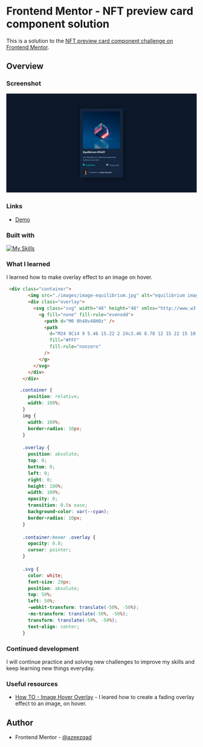 # Frontend Mentor - NFT preview card component solution


This is a solution to the [NFT preview card component challenge on Frontend Mentor](https://www.frontendmentor.io/challenges/nft-preview-card-component-SbdUL_w0U). 

## Overview

### Screenshot

![](Screenshot.png)


### Links

- [Demo]()

### Built with

[![My Skills](https://skills.thijs.gg/icons?i=html,css)](https://skills.thijs.gg)


### What I learned

I learned how to make overlay effect to an image on hover.

```html
 <div class="container">
        <img src="./images/image-equilibrium.jpg" alt="equilibrium image" />
        <div class="overlay">
          <svg class="svg" width="48" height="48" xmlns="http://www.w3.org/2000/svg">
            <g fill="none" fill-rule="evenodd">
              <path d="M0 0h48v48H0z" />
              <path
                d="M24 9C14 9 5.46 15.22 2 24c3.46 8.78 12 15 22 15 10.01 0 18.54-6.22 22-15-3.46-8.78-11.99-15-22-15Zm0 25c-5.52 0-10-4.48-10-10s4.48-10 10-10 10 4.48 10 10-4.48 10-10 10Zm0-16c-3.31 0-6 2.69-6 6s2.69 6 6 6 6-2.69 6-6-2.69-6-6-6Z"
                fill="#FFF"
                fill-rule="nonzero"
              />
            </g>
          </svg>
        </div>
      </div>
```

```css
     .container {
        position: relative;
        width: 100%;
      }
      img {
        width: 100%;
        border-radius: 10px;
      }

      .overlay {
        position: absolute;
        top: 0;
        bottom: 0;
        left: 0;
        right: 0;
        height: 100%;
        width: 100%;
        opacity: 0;
        transition: 0.5s ease;
        background-color: var(--cyan);
        border-radius: 10px;
      }

      .container:hover .overlay {
        opacity: 0.8;
        cursor: pointer;
      }

      .svg {
        color: white;
        font-size: 20px;
        position: absolute;
        top: 50%;
        left: 50%;
        -webkit-transform: translate(-50%, -50%);
        -ms-transform: translate(-50%, -50%);
        transform: translate(-50%, -50%);
        text-align: center;
      }
```


### Continued development

I will continue practice and solving new challenges to improve my skills and keep learning new things everyday.


### Useful resources

- [How TO - Image Hover Overlay](https://www.w3schools.com/howto/howto_css_image_overlay.asp) - I leared how to create a fading overlay effect to an image, on hover.

## Author

- Frontend Mentor - [@azeezqad](https://www.frontendmentor.io/profile/azeezqad)
